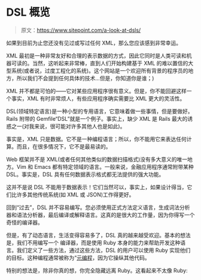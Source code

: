# DSL 概览

> 原文：<https://www.sitepoint.com/a-look-at-dsls/>

如果到目前为止您还没有见过或写过任何 XML，那么您应该感到非常幸运。

XML 最初是一种非常友好和合理的表示数据的方式，因此它同时是人类可读和机器可读的。当然，这听起来非常棒，直到人们开始构建基于 XML 的难以置信的大型系统(或者说，过度工程化的系统)。这个网站是一个欢迎所有背景的程序员的地方，所以我们不会提到任何具体的技术…但是，你知道你是谁；)

XML 并不都是可怕的——它对某些应用程序很有意义。但是，你不能回避这样一个事实，XML 有时非常烦人，有些应用程序确实需要比 XML 更大的灵活性。

DSL(领域特定语言)是一种小型的专用语言，它意味着做一些事情，但是要做好。Rails 附带的 Gemfile“DSL”就是一个例子。事实上，缺少 XML 是 Rails 最大的诱惑之一(对我来说，很可能对许多其他人也是如此)。

事实是，XML 只是数据。它不是一种编程语言；所以，你不能用它来表达任何计算。而且，在很多情况下，它不是最易读的。

Web 框架并不是 XML(或者任何其他类似的数据扫描格式)没有多大意义的唯一地方。Vim 和 Emacs 都有特定领域的语言。一般来说，金融应用程序通常附带某种 DSL。事实是，DSL 具有任何数据表示格式都无法提供的强大功能。

这并不是说 DSL 不能用于数据表示！它们当然可以，事实上，如果设计得当，它们比许多其他传统系统(如 XML 或 JSON)工作得更好。

回到“过去”，DSL 并不容易编写。您必须使用正式方法定义语言，生成词法分析器和语法分析器，最后编译或解释语言。这真的是很大的工作量，因为你得写一个奇怪的编译器。

但是，有了动态语言，生活变得容易多了，DSL 真的越来越受欢迎。基本的想法是，我们不用编写一个
编译器，而是使用 Ruby 本身的能力来帮助开发这种语言。我们定义了一些方法，通过这些方法，DSL 的用户可以使用 Ruby 实现他们的目标。这种编程通常被称为“[元编程](https://www.sitepoint.com/ruby-metaprogramming-part-i/)，因为它操纵其他代码。

特别的想法是，除非你真的想，你完全隐藏远离 Ruby。这看起来不太像 Ruby: